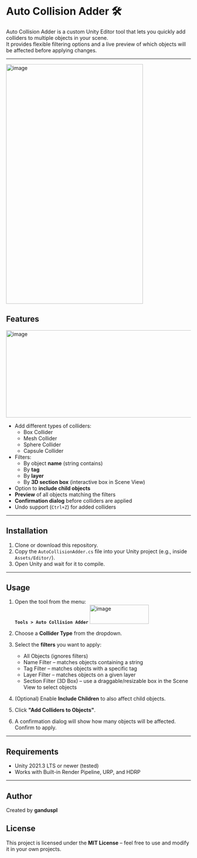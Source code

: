 # Auto Collision Adder 🛠

Auto Collision Adder is a custom Unity Editor tool that lets you quickly add colliders to multiple objects in your scene.  
It provides flexible filtering options and a live preview of which objects will be affected before applying changes.

---
<img width="373" height="653" alt="image" src="https://github.com/user-attachments/assets/3ea8d01f-185d-4cac-9b45-ef4725953c0e" />


## Features

<img width="567" height="238" alt="image" src="https://github.com/user-attachments/assets/73bf509b-f618-45e9-ae1b-54b7c2937632" />

- Add different types of colliders:
  - Box Collider
  - Mesh Collider
  - Sphere Collider
  - Capsule Collider
- Filters:
  - By object **name** (string contains)
  - By **tag**
  - By **layer**
  - By **3D section box** (interactive box in Scene View)
- Option to **include child objects**
- **Preview** of all objects matching the filters
- **Confirmation dialog** before colliders are applied
- Undo support (`Ctrl+Z`) for added colliders

---

## Installation

1. Clone or download this repository.
2. Copy the `AutoCollisionAdder.cs` file into your Unity project (e.g., inside `Assets/Editor/`).
3. Open Unity and wait for it to compile.

---

## Usage

1. Open the tool from the menu:  
   **`Tools > Auto Collision Adder`**
   <img width="161" height="52" alt="image" src="https://github.com/user-attachments/assets/63928eb0-0530-46a7-8253-6c44f84c4722" />

3. Choose a **Collider Type** from the dropdown.
4. Select the **filters** you want to apply:
   - All Objects (ignores filters)
   - Name Filter – matches objects containing a string
   - Tag Filter – matches objects with a specific tag
   - Layer Filter – matches objects on a given layer
   - Section Filter (3D Box) – use a draggable/resizable box in the Scene View to select objects
5. (Optional) Enable **Include Children** to also affect child objects.
6. Click **"Add Colliders to Objects"**.
7. A confirmation dialog will show how many objects will be affected. Confirm to apply.

---

## Requirements

- Unity 2021.3 LTS or newer (tested)
- Works with Built-in Render Pipeline, URP, and HDRP

---


## Author

Created by **ganduspl**


## License

This project is licensed under the **MIT License** – feel free to use and modify it in your own projects.
